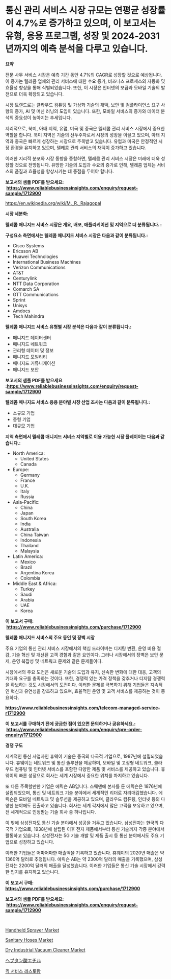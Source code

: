 <p><h1>통신 관리 서비스 시장 규모는 연평균 성장률이 4.7%로 증가하고 있으며, 이 보고서는 유형, 응용 프로그램, 성장 및 2024-2031년까지의 예측 분석을 다루고 있습니다.</h1></p><p><strong>요약</strong></p>
<p><p>전문 사무 서비스 시장은 예측 기간 동안 4.7%의 CAGR로 성장할 것으로 예상됩니다. 이 증가는 텔레콤 업체의 관리 서비스에 대한 수요 증가, 비즈니스 프로세스의 자동화 및 효율성 향상을 통해 식별되었습니다. 또한, 이 시장은 인터넷의 보급과 모바일 기술의 발전으로 더욱 확장되고 있습니다.</p><p>시장 트렌드로는 클라우드 컴퓨팅 및 가상화 기술의 채택, 보안 및 컴플라이언스 요구 사항의 증가, AI 및 머신 러닝의 도입이 있습니다. 또한, 모바일 서비스의 증가와 데이터 분석의 중요성이 높아지는 추세입니다.</p><p>지리적으로, 북미, 아태 지역, 유럽, 미국 및 중국은 텔레콤 관리 서비스 시장에서 중요한 역할을 합니다. 북미 지역은 기술의 선두주자로서 시장의 성장을 이끌고 있으며, 아태 지역과 중국은 빠르게 성장하는 시장으로 주목받고 있습니다. 유럽과 미국은 안정적인 시장 환경을 유지하고 있으며, 텔레콤 관리 서비스의 채택이 증가하고 있습니다.</p><p>이러한 지리적 분포와 시장 동향을 종합하면, 텔레콤 관리 서비스 시장은 미래에 더욱 성장할 것으로 전망됩니다. 유망한 기술의 도입과 수요의 증가로 인해, 텔레콤 업체는 서비스의 품질과 효율성을 향상시키는 데 중점을 두어야 합니다.</p></p>
<p><strong>보고서의 샘플 PDF를 받으세요: &nbsp;<a href="https://www.reliablebusinessinsights.com/enquiry/request-sample/1712900">https://www.reliablebusinessinsights.com/enquiry/request-sample/1712900</a></strong></p>
<p><a href="https://en.wikipedia.org/wiki/M._R._Rajagopal">https://en.wikipedia.org/wiki/M._R._Rajagopal</a></p>
<p><strong>시장 세분화:</strong></p>
<p><strong> 텔레콤 매니지드 서비스 시장은 개요, 배포, 애플리케이션 및 지역으로 더 분류됩니다. :</strong></p>
<p><strong>구성요소 측면에서는 텔레콤 매니지드 서비스 시장은 다음과 같이 분류됩니다.:</strong></p>
<p><ul><li>Cisco Systems</li><li>Ericsson AB</li><li>Huawei Technologies</li><li>International Business Machines</li><li>Verizon Communications</li><li>AT&T</li><li>Centurylink</li><li>NTT Data Corporation</li><li>Comarch SA</li><li>GTT Communications</li><li>Sprint</li><li>Unisys</li><li>Amdocs</li><li>Tech Mahindra</li></ul></p>
<p><strong> 텔레콤 매니지드 서비스 유형별 시장 분석은 다음과 같이 분류됩니다.:</strong></p>
<p><ul><li>매니지드 데이터센터</li><li>매니지드 네트워크</li><li>관리형 데이터 및 정보</li><li>매니지드 모빌리티</li><li>매니지드 커뮤니케이션</li><li>매니지드 보안</li></ul></p>
<p><strong>보고서의 샘플 PDF를 받으세요 :<a href="https://www.reliablebusinessinsights.com/enquiry/request-sample/1712900">https://www.reliablebusinessinsights.com/enquiry/request-sample/1712900</a></strong></p>
<p><strong> 텔레콤 매니지드 서비스 응용 분야별 시장 산업 조사는 다음과 같이 분류됩니다.:</strong></p>
<p><ul><li>소규모 기업</li><li>중형 기업</li><li>대규모 기업</li></ul></p>
<p><strong>지역 측면에서 텔레콤 매니지드 서비스 지역별로 이용 가능한 시장 플레이어는 다음과 같습니다.:</strong></p>
<p><ul>
    <li>
        North America:
        <ul>
            <li>United States</li>
            <li>Canada</li>
        </ul>
    </li>
    <li>
        Europe:
        <ul>
            <li>Germany</li>
            <li>France</li>
            <li>U.K.</li>
            <li>Italy</li>
            <li>Russia</li>
        </ul>
    </li>
    <li>
        Asia-Pacific:
        <ul>
            <li>China</li>
            <li>Japan</li>
            <li>South Korea</li>
            <li>India</li>
            <li>Australia</li>
            <li>China Taiwan</li>
            <li>Indonesia</li>
            <li>Thailand</li>
            <li>Malaysia</li>
        </ul>
    </li>
    <li>
        Latin America:
        <ul>
            <li>Mexico</li>
            <li>Brazil</li>
            <li>Argentina Korea</li>
            <li>Colombia</li>
        </ul>
    </li>
    <li>
        Middle East & Africa:
        <ul>
            <li>Turkey</li>
            <li>Saudi</li>
            <li>Arabia</li>
            <li>UAE</li>
            <li>Korea</li>
        </ul>
    </li>
    </ul></p>
<p><strong>이 보고서 구매: &nbsp;<a href="https://www.reliablebusinessinsights.com/purchase/1712900">https://www.reliablebusinessinsights.com/purchase/1712900</a></strong></p>
<p><strong>텔레콤 매니지드 서비스의 주요 동인 및 장벽 시장</strong></p>
<p><p>주요 기업의 통신 관리 서비스 시장에서의 핵심 드라이버는 디지턈 변환, 운영 비용 절감, 기술 혁신 및 개선된 고객 경험과 같은 요인이다. 그러나 시장에서의 장벽은 보안 문제, 운영 복잡성 및 네트워크 문제와 같은 문제들이다.</p><p>시장에서의 주요 도전은 새로운 기술의 도입과 유지, 신속한 변화에 대한 대응, 고객의 기대와 요구를 충족하는 것이다. 또한, 경쟁력 있는 가격 정책을 갖추거나 디지턈 경쟁력을 확보하는 것도 시장에서의 도전이다. 이러한 문제를 극복하기 위해 기업들은 지속적인 혁신과 유연성을 강조하고 있으며, 효율적인 운영 및 고객 서비스를 제공하는 것이 중요하다.</p></p>
<p><strong><a href="https://www.reliablebusinessinsights.com/telecom-managed-service-r1712900">https://www.reliablebusinessinsights.com/telecom-managed-service-r1712900</a></strong></p>
<p><strong>이 보고서를 구매하기 전에 궁금한 점이 있으면 문의하거나 공유하세요.: &nbsp;<a href="https://www.reliablebusinessinsights.com/enquiry/pre-order-enquiry/1712900">https://www.reliablebusinessinsights.com/enquiry/pre-order-enquiry/1712900</a></strong></p>
<p><strong>경쟁 구도</strong></p>
<p><p>세계적인 통신 사업자인 휴웨이 기술은 중국의 다국적 기업으로, 1987년에 설립되었습니다. 휴웨이는 네트워크 및 통신 솔루션을 제공하며, 모바일 및 고정형 네트워크, 클라우드 컴퓨팅 및 인터넷 서비스를 포함한 다양한 제품 및 서비스를 제공하고 있습니다. 휴웨이의 빠른 성장으로 회사는 세계 시장에서 중요한 위치를 차지하고 있습니다.</p><p>또 다른 주목할만한 기업은 에릭슨 AB입니다. 스웨덴에 본사를 둔 에릭슨은 1876년에 설립되었으며, 통신 및 네트워크 기술 분야에서 세계적인 리더로 자리매김했습니다. 에릭슨은 모바일 네트워크 및 솔루션을 제공하고 있으며, 클라우드 컴퓨팅, 인터넷 등의 다양한 분야에도 진출하고 있습니다. 회사는 세계 각지에서 많은 고객을 보유하고 있으며, 전 세계적으로 인정받는 기술 회사 중 하나입니다.</p><p>이 밖에 삼성전자도 통신 기술 분야에서 성공을 거두고 있습니다. 삼성전자는 한국의 다국적 기업으로, 1938년에 설립된 이후 전자 제품에서부터 통신 기술까지 각종 분야에서 활동하고 있습니다. 삼성전자는 5G 기술 개발 및 제품 출시 등 통신 분야에서도 주요 기업으로 성장하고 있습니다.</p><p>이러한 기업들은 어마어마한 매출액을 기록하고 있습니다. 휴웨이의 2020년 매출은 약 1360억 달러로 추정됩니다. 에릭슨 AB는 약 2300억 달러의 매출을 기록했으며, 삼성전자는 2200억 달러의 매출을 달성했습니다. 이러한 기업들은 통신 기술 시장에서 강력한 입지를 유지하고 있습니다.</p></p>
<p><strong>이 보고서 구매: &nbsp; <a href="https://www.reliablebusinessinsights.com/purchase/1712900">https://www.reliablebusinessinsights.com/purchase/1712900</a></strong></p>
<p><strong>보고서의 샘플 PDF를 받으세요: &nbsp;<a href="https://www.reliablebusinessinsights.com/enquiry/request-sample/1712900">https://www.reliablebusinessinsights.com/enquiry/request-sample/1712900</a></strong><strong></strong></p>
<p>&nbsp;</p>
<p><p><a href="https://github.com/dmmanir420/Market-Research-Report-List-1/blob/main/handheld-sprayer-market.md">Handheld Sprayer Market</a></p><p><a href="https://issuu.com/reportprime-2/docs/sanitary-hoses-market-size-2030.pptx">Sanitary Hoses Market</a></p><p><a href="https://github.com/pennyaldbrittonh658/Market-Research-Report-List-1/blob/main/dry-industrial-vacuum-cleaner-market.md">Dry Industrial Vacuum Cleaner Market</a></p><p><a href="https://github.com/KaliMetz2023/Market-Research-Report-List-1/blob/main/9233919157018.md">ヘプタン酸エチル</a></p><p><a href="https://github.com/brendon65677/Market-Research-Report-List-1/blob/main/5888895168257.md">퀵 서비스 레스토랑</a></p></p>